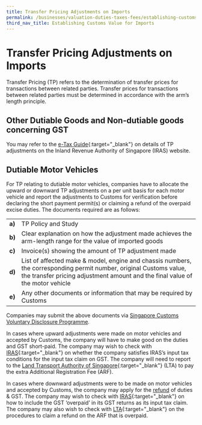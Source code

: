 ```yaml
---
title: Transfer Pricing Adjustments on Imports
permalink: /businesses/valuation-duties-taxes-fees/establishing-customs-value-for-imports/transfer-pricing-adjustments-on-imports/
third_nav_title: Establishing Customs Value for Imports
---
```

# Transfer Pricing Adjustments on Imports
Transfer Pricing (TP) refers to the determination of transfer prices for transactions between related parties. Transfer prices for transactions between related parties must be determined in accordance with the arm’s length principle. 

## Other Dutiable Goods and Non-dutiable goods concerning GST
You may refer to the [e-Tax Guide](https://www.iras.gov.sg/media/docs/default-source/e-tax/e-tax-guide-_gst_transfer-pricing-adjustments_2nd-edition.pdf?sfvrsn=276be8af_2){:target="_blank"} on details of TP adjustments on the Inland Revenue Authority of Singapore (IRAS) website.

## Dutiable Motor Vehicles
For TP relating to dutiable motor vehicles, companies have to allocate the upward or downward TP adjustments on a per unit basis for each motor vehicle and report the adjustments to Customs for verification before declaring the short payment permit(s) or claiming a refund of the overpaid excise duties. The documents required are as follows:

|  |  |
|--|--|
|**a)**| TP Policy and Study |
|**b)**| Clear explanation on how the adjustment made achieves the arm-length range for the value of imported goods |
|**c)**| Invoice(s) showing the amount of TP adjustment made |
|**d)**| List of affected make & model, engine and chassis numbers, the corresponding permit number, original Customs value, the transfer pricing adjustment amount and the final value of the motor vehicle |
|**e)**| Any other documents or information that may be required by Customs |

Companies may submit the above documents via [Singapore Customs Voluntary Disclosure Programme](https://www.customs.gov.sg/businesses/compliance/voluntary-disclosure-programme#:~:text=Under%20the%20Voluntary%20Disclosure%20Programme,and%20enforced%20by%20Singapore%20Customs).

In cases where upward adjustments were made on motor vehicles and accepted by Customs, the company will have to make good on the duties and GST short-paid. The company may wish to check with [IRAS](http://www.iras.gov.sg/){:target="_blank"} on whether the company satisfies IRAS’s input tax conditions for the input tax claim on GST. The company will need to report to the [Land Transport Authority of Singapore](http://www.lta.gov.sg/){:target="_blank"} (LTA) to pay the extra Additional Registration Fee (ARF).

In cases where downward adjustments were to be made on motor vehicles and accepted by Customs, the company may apply for the [refund](https://www.customs.gov.sg/businesses/valuation-duties-taxes-fees/refund-of-duties-and-gst) of duties & GST. The company may wish to check with [IRAS](http://www.iras.gov.sg/){:target="_blank"} on how to include the GST ‘overpaid’ in its GST returns as its input tax claim. The company may also wish to check with [LTA](http://www.lta.gov.sg/){:target="_blank"} on the procedures to claim a refund on the ARF that is overpaid.